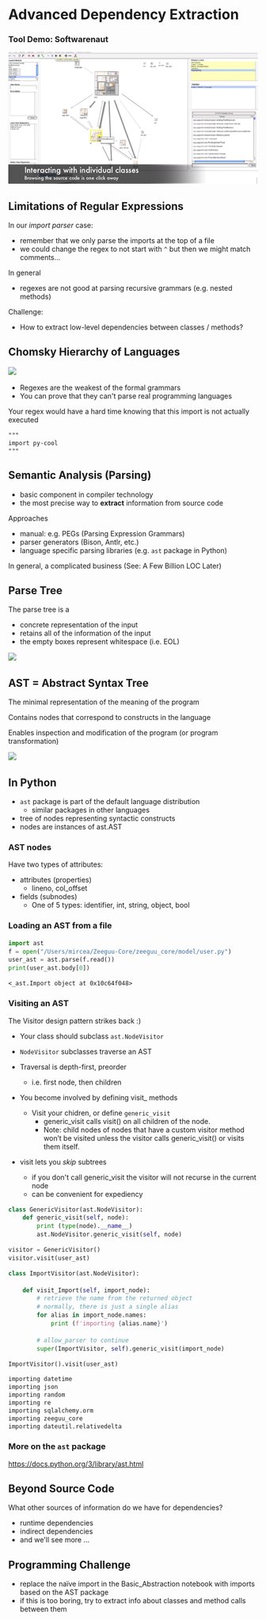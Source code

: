 # Advanced Dependency Extraction

### Tool Demo: Softwarenaut


<a href="https://vimeo.com/62767181">
    <img src="images/softwarenaut.png" width=600/>
</a>

## Limitations of Regular Expressions

In our *import parser* case: 
- remember that we only parse the imports at the top of a file
- we could change the regex to not start with `^` but then we might match comments...

In general
- regexes are not good at parsing recursive grammars (e.g. nested methods)

Challenge:
- How to extract low-level dependencies between classes / methods?

## Chomsky Hierarchy of Languages  

![](languages.png)

- Regexes are the weakest of the formal grammars
- You can prove that they can't parse real programming languages

Your regex would have a hard time knowing that this import is not actually executed

    """
    import py-cool
    """

## Semantic Analysis (Parsing)

- basic component in compiler technology
- the most precise way to **extract** information from source code


Approaches
- manual: e.g. PEGs (Parsing Expression Grammars)
- parser generators (Bison, Antlr, etc.)
- language specific parsing libraries (e.g. `ast` package in Python)


In general, a complicated business (See: A Few Billion LOC Later)

## Parse Tree

The parse tree is a 
- concrete representation of the input
- retains all of the information of the input
- the empty boxes represent whitespace (i.e. EOL)

![](parse__tree.png)



## AST = Abstract Syntax Tree

The minimal representation of the meaning of the program

Contains nodes that correspond to constructs in the language

Enables inspection and modification of the program (or program transformation)

![](ast.png)

## In Python

- `ast` package is part of the default language distribution
  - similar packages in other languages
- tree of nodes representing syntactic constructs
- nodes are instances of ast.AST

### AST nodes 

Have two types of attributes:
  - attributes (properties)
    - lineno, col_offset
  - fields (subnodes)
    - One of 5 types: identifier, int, string, object, bool

### Loading an AST from a file


```python
import ast
f = open("/Users/mircea/Zeeguu-Core/zeeguu_core/model/user.py")
user_ast = ast.parse(f.read())
print(user_ast.body[0])  
```

    <_ast.Import object at 0x10c64f048>


### Visiting an AST

The Visitor design pattern strikes back :)

- Your class should subclass `ast.NodeVisitor`
- `NodeVisitor` subclasses traverse an AST
- Traversal is depth-first, preorder
  - i.e. first node, then children 


- You become involved by defining visit_<nodetype> methods
  - Visit your chidren, or define `generic_visit`
    - generic_visit calls visit() on all children of the node.
    - Note: child nodes of nodes that have a custom visitor method won’t be visited unless the visitor calls generic_visit() or visits them itself.

- visit lets you *skip* subtrees
  - if you don't call generic_visit the visitor will not recurse in the current node
  - can be convenient for expediency


```python
class GenericVisitor(ast.NodeVisitor):
    def generic_visit(self, node):
        print (type(node).__name__)
        ast.NodeVisitor.generic_visit(self, node)
```


```python
visitor = GenericVisitor()
visitor.visit(user_ast)
```


```python
class ImportVisitor(ast.NodeVisitor):

    def visit_Import(self, import_node):
        # retrieve the name from the returned object
        # normally, there is just a single alias
        for alias in import_node.names:
            print (f'importing {alias.name}')
        
        # allow_parser to continue 
        super(ImportVisitor, self).generic_visit(import_node)


```


```python
ImportVisitor().visit(user_ast)
```

    importing datetime
    importing json
    importing random
    importing re
    importing sqlalchemy.orm
    importing zeeguu_core
    importing dateutil.relativedelta


### More on the `ast` package

https://docs.python.org/3/library/ast.html



## Beyond Source Code

What other sources of information do we have for dependencies?
- runtime dependencies 
- indirect dependencies
- and we'll see more ...


## Programming Challenge

- replace the naïve import in the Basic_Abstraction notebook with imports based on the AST package
- if this is too boring, try to extract info about classes and method calls between them


```python

```
